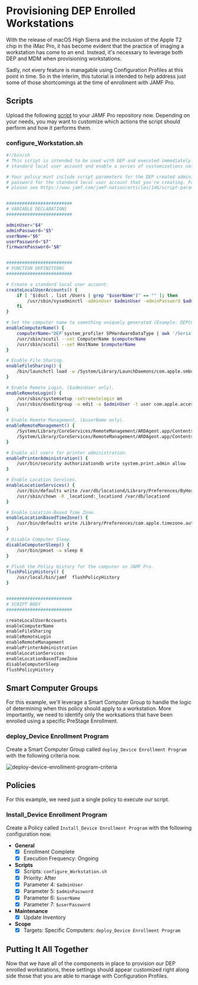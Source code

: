 
# Provisioning DEP Enrolled Workstations

With the release of macOS High Sierra and the inclusion of the Apple T2 chip in the iMac Pro, it has become evident that the practice of imaging a workstation has come to an end. Instead, it's necessary to leverage both DEP and MDM when provisioning workstations.

Sadly, not every feature is managable using Configuration Profiles at this point in time. So in the interim, this tutorial is intended to help address just some of those shortcomings at the time of enrollment with JAMF Pro.

## Scripts

Upload the following [script](https://github.com/ToplessBanana/tutorials/blob/master/HOW-TO-provisioning-dep-enrolled-workstations/resources/configure_Workstation.sh) to your JAMF Pro repository now. Depending on your needs, you may want to customize which actions the script should perform and how it performs them.

### configure_Workstation.sh

```bash
#!/bin/sh
# This script is intended to be used with DEP and executed immediately after a successful JAMF Pro PreStage Enrollment. It will create another
# standard local user account and enable a series of customizations not currently possible using configuration profiles.

# Your policy must include script parameters for the DEP created administrator username and password, as well as the username and
# password for the standard local user account that you're creating. For more information on using script parameters,
# please see https://www.jamf.com/jamf-nation/articles/146/script-parameters.


#########################
# VARIABLE DECLARATIONS
#########################

adminUser="$4"
adminPassword="$5"
userName="$6"
userPassword="$7"
firmwarePassword="$8"


#########################
# FUNCTION DEFINITIONS
#########################

# Create a standard local user account.
createLocalUserAccounts() {
    if [ "$(dscl . list /Users | grep "$userName")" == "" ]; then
        /usr/sbin/sysadminctl -adminUser $adminUser -adminPassword $adminPassword -addUser $userName -password $userPassword -picture /Library/User\ Pictures/Animals/Parrot.tif
    fi
}

# Set the computer name to something uniquely generated (Example: DEPC03FF3GFGFBB).
enableComputerName() {
    computerName="DEP`system_profiler SPHardwareDataType | awk '/Serial/ {print $4}'`"
    /usr/sbin/scutil --set ComputerName $computerName
    /usr/sbin/scutil --set HostName $computerName
}

# Enable File Sharing.
enableFileSharing() {
    /bin/launchctl load -w /System/Library/LaunchDaemons/com.apple.smbd.plist
}

# Enable Remote Login, ($adminUser only).
enableRemoteLogin() {
    /usr/sbin/systemsetup -setremotelogin on
    /usr/sbin/dseditgroup -o edit -a $adminUser -t user com.apple.access_ssh
}

# Enable Remote Management, ($userName only).
enableRemoteManagement() {
    /System/Library/CoreServices/RemoteManagement/ARDAgent.app/Contents/Resources/kickstart -activate -configure -allowAccessFor -specifiedUsers -clientopts -setmenuextra -menuextra yes
    /System/Library/CoreServices/RemoteManagement/ARDAgent.app/Contents/Resources/kickstart -configure -users $userName -access -on -privs -all
}

# Enable all users for printer administration.
enablePrinterAdministration() {
    /usr/bin/security authorizationdb write system.print.admin allow
}

# Enable Location Services.
enableLocationServices() {
    /usr/bin/defaults write /var/db/locationd/Library/Preferences/ByHost/com.apple.locationd LocationServicesEnabled -int 1
    /usr/sbin/chown -R _locationd:_locationd /var/db/locationd
}

# Enable Location-Based Time Zone.
enableLocationBasedTimeZone() {
    /usr/bin/defaults write /Library/Preferences/com.apple.timezone.auto Active -bool true
}

# Disable Computer Sleep.
disableComputerSleep() {
    /usr/bin/pmset -a sleep 0
}

# Flush the Policy History for the computer on JAMF Pro.
flushPolicyHistory() {
    /usr/local/bin/jamf  flushPolicyHistory
}


#########################
# SCRIPT BODY
#########################

createLocalUserAccounts
enableComputerName
enableFileSharing
enableRemoteLogin
enableRemoteManagement
enablePrinterAdministration
enableLocationServices
enableLocationBasedTimeZone
disableComputerSleep
flushPolicyHistory
```

## Smart Computer Groups

For this example, we'll leverage a Smart Computer Group to handle the logic of determining when this policy should apply to a workstation. More importantly, we need to identify only the worksations that have been enrolled using a specific PreStage Enrollment.

### deploy_Device Enrollment Program

Create a Smart Computer Group called `deploy_Device Enrollment Program` with the following criteria now.

![deploy-device-enrollment-program-criteria](https://github.com/ToplessBanana/tutorials/blob/master/HOW-TO-provisioning-dep-enrolled-workstations/resources/deploy-device-enrollment-program-criteria.png)

## Policies

For this example, we need just a single policy to execute our script.

### Install_Device Enrollment Program

Create a Policy called `Install_Device Enrollment Program` with the following configuration now.

- **General**
  - [x] Enrollment Complete
  - [x] Execution Frequency: Ongoing
- **Scripts**
  - [x] Scripts: `configure_Workstation.sh`
  - [x] Priority: After
  - [x] Parameter 4: `$adminUser`
  - [x] Parameter 5: `$adminPassword`
  - [x] Parameter 6: `$userName`
  - [x] Parameter 7: `$userPassword`
- **Maintenance**
  - [x] Update Inventory
- **Scope**
  - [x] Targets: Specific Computers: `deploy_Device Enrollment Program`

## Putting It All Together

Now that we have all of the components in place to provision our DEP enrolled workstations, these settings should appear customized right along side those that you are able to manage with Configuration Profiles.

